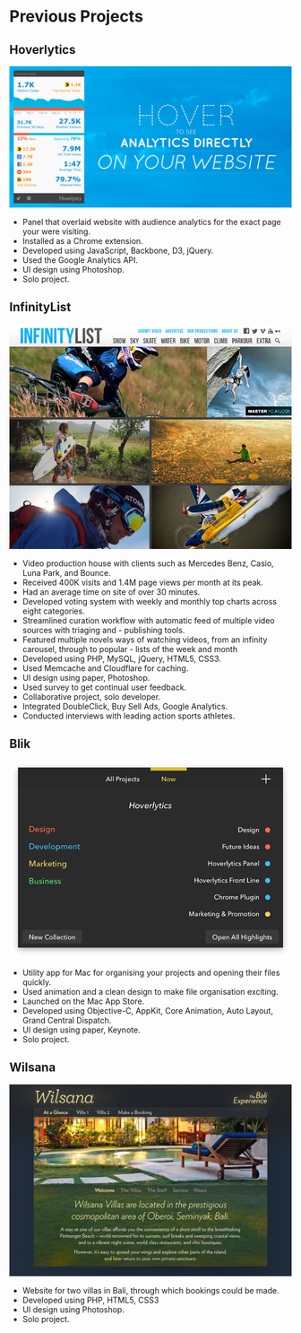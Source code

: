 # Previous Projects

## Hoverlytics

![Screenshot of Hoverlytics, which let you see audience analytics directly on your site](/assets/hoverlytics.jpg)

- Panel that overlaid website with audience analytics for the exact page your were visiting.
- Installed as a Chrome extension.
- Developed using JavaScript, Backbone, D3, jQuery.
- Used the Google Analytics API.
- UI design using Photoshop.
- Solo project.

## InfinityList

![Home page of InfinityList](/assets/infinitylist2.jpg)

- Video production house with clients such as Mercedes Benz, Casio, Luna Park, and Bounce.
- Received 400K visits and 1.4M page views per month at its peak.
- Had an average time on site of over 30 minutes.
- Developed voting system with weekly and monthly top charts across eight categories.
- Streamlined curation workflow with automatic feed of multiple video sources with triaging and - publishing tools.
- Featured multiple novels ways of watching videos, from an infinity carousel, through to popular - lists of the week and month
- Developed using PHP, MySQL, jQuery, HTML5, CSS3.
- Used Memcache and Cloudflare for caching.
- UI design using paper, Photoshop.
- Used survey to get continual user feedback.
- Collaborative project, solo developer.
- Integrated DoubleClick, Buy Sell Ads, Google Analytics.
- Conducted interviews with leading action sports athletes.

## Blik

![Screenshot of Blik, a utility app I made for Mac](/assets/blik.png)

- Utility app for Mac for organising your projects and opening their files quickly.
- Used animation and a clean design to make file organisation exciting.
- Launched on the Mac App Store.
- Developed using Objective-C, AppKit, Core Animation, Auto Layout, Grand Central Dispatch.
- UI design using paper, Keynote.
- Solo project.

## Wilsana

![Website for Wilsana, two villas in Bali](/assets/wilsana.jpg)

- Website for two villas in Bali, through which bookings could be made.
- Developed using PHP, HTML5, CSS3
- UI design using Photoshop.
- Solo project.
